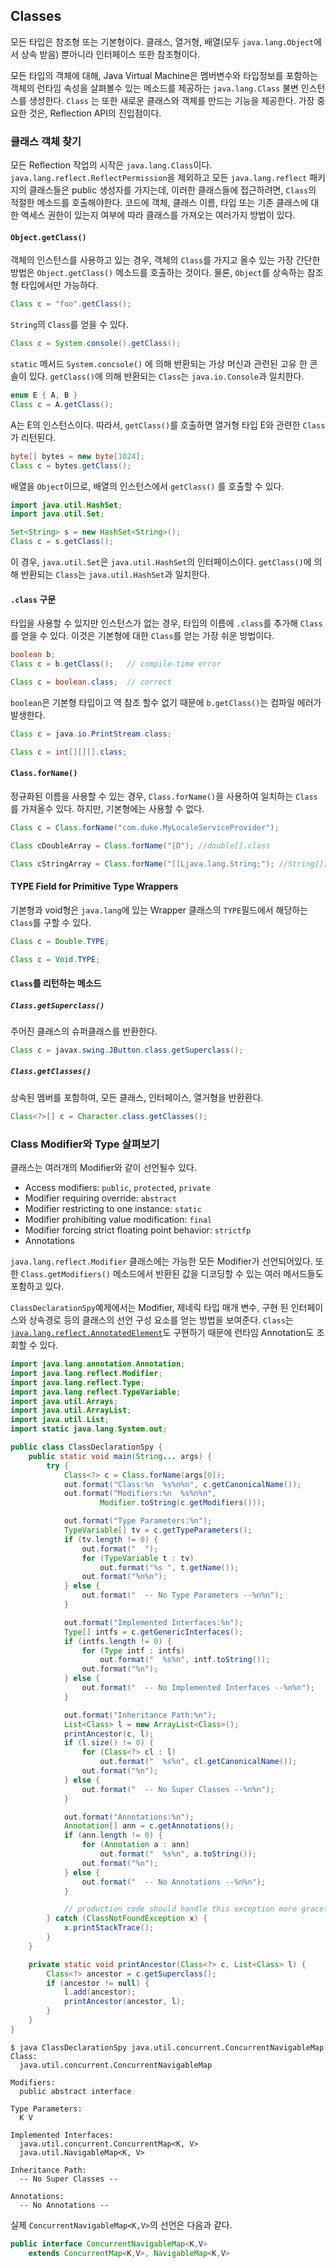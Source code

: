 ## Classes

모든 타입은 참조형 또는 기본형이다. 클래스, 열거형, 배열(모두 `java.lang.Object`에서 상속 받음) 뿐아니라 인터페이스 또한 참조형이다.

모든 타입의 객체에 대해, Java Virtual Machine은 멤버변수와 타입정보를 포함하는 객체의 런타임 속성을 살펴볼수 있는 메소드를 제공하는 `java.lang.Class`  불변 인스턴스를 생성한다. `Class` 는 또한 새로운 클래스와 객체를 만드는 기능을 제공한다. 가장 중요한 것은, Reflection API의 진입점이다.

### 클래스 객체 찾기

모든 Reflection 작업의 시작은 `java.lang.Class`이다. `java.lang.reflect.ReflectPermission`을 제외하고 모든 `java.lang.reflect` 패키지의 클래스들은 public 생성자를 가지는데, 이러한 클래스들에 접근하려면, `Class`의 적절한 메소드를 호출해야한다. 코드에 객체, 클래스 이름, 타입 또는 기존 클래스에 대한 액세스 권한이 있는지 여부에 따라 클래스를 가져오는 여러가지 방법이 있다.

#### `Object.getClass()`

객체의 인스턴스를 사용하고 있는 경우, 객체의 `Class`를 가지고 올수 있는 가장 간단한 방법은 `Object.getClass()`  메소드를 호출하는 것이다. 물론, `Object`를 상속하는 참조형 타입에서만 가능하다.

```java
Class c = "foo".getClass();
```

`String`의 `Class`를 얻을 수 있다.

```java
Class c = System.console().getClass();
```

`static` 메서드 `System.concsole()` 에 의해 반환되는 가상 머신과 관련된 고유 한 콘솔이 있다. `getClass()`에 의해 반환되는 `Class`는 `java.io.Console`과 일치한다.

```java
enum E { A, B }
Class c = A.getClass();
```

A는 E의 인스턴스이다. 따라서, `getClass()`를 호출하면 열거형 타입 E와 관련한 `Class` 가 리턴된다.

```java
byte[] bytes = new byte[1024];
Class c = bytes.getClass();
```

배열을 `Object`이므로, 배열의 인스턴스에서  `getClass()` 를 호출할 수 있다.

```java
import java.util.HashSet;
import java.util.Set;

Set<String> s = new HashSet<String>();
Class c = s.getClass();
```

이 경우, `java.util.Set`은 `java.util.HashSet`의 인터페이스이다. `getClass()`에 의해 반환되는 `Class`는 `java.util.HashSet`과 일치한다.

#### `.class` 구문

타입을 사용할 수 있지만 인스턴스가 없는 경우, 타입의 이름에 `.class`를 추가해 `Class`를 얻을 수 있다. 이것은 기본형에 대한 `Class`를 얻는 가장 쉬운 방법이다.

```java
boolean b;
Class c = b.getClass();   // compile-time error

Class c = boolean.class;  // correct
```

`boolean`은 기본형 타입이고 역 참조 할수 없기 때문에 `b.getClass()`는 컴파일 에러가 발생한다. 

```java
Class c = java.io.PrintStream.class;
```

```java
Class c = int[][][].class;
```

#### `Class.forName()`

정규화된 이름을 사용할 수 있는 경우, `Class.forName()`을 사용하여 일치하는 `Class`를 가져올수 있다. 하지만, 기본형에는 사용할 수 없다. 

```java
Class c = Class.forName("com.duke.MyLocaleServiceProvider");
```

```java
Class cDoubleArray = Class.forName("[D"); //double[].class

Class cStringArray = Class.forName("[[Ljava.lang.String;"); //String[][].class
```

#### TYPE Field for Primitive Type Wrappers

기본형과 void형은 `java.lang`에 있는 Wrapper 클래스의 `TYPE`필드에서 해당하는 `Class`를 구할 수 있다.

```java
Class c = Double.TYPE;
```

```java
Class c = Void.TYPE;
```

#### `Class`를 리턴하는 메소드

##### `Class.getSuperclass()`

주어진 클래스의 슈퍼클래스를 반환한다.

```java
Class c = javax.swing.JButton.class.getSuperclass();
```

##### `Class.getClasses()`

상속된 멤버를 포함하여, 모든 클래스, 인터페이스, 열거형을 반환환다.

```java
Class<?>[] c = Character.class.getClasses();
```

### Class Modifier와 Type 살펴보기

클래스는 여러개의 Modifier와 같이 선언될수 있다.

- Access modifiers: `public`, `protected`, `private`
- Modifier requiring override: `abstract`
- Modifier restricting to one instance: `static`
- Modifier prohibiting value modification: `final`
- Modifier forcing strict floating point behavior: `strictfp`
- Annotations

`java.lang.reflect.Modifier`  클래스에는 가능한 모든 Modifier가 선언되어있다. 또한 `Class.getModifiers()` 메소드에서 반환된 값을 디코딩할 수 있는 여러 메서드들도 포함하고 있다.

`ClassDeclarationSpy`예제에서는 Modifier, 제네릭 타입 매개 변수, 구현 된 인터페이스와 상속경로 등의 클래스의 선언 구성 요소를 얻는 방법을 보여준다. `Class`는 [`java.lang.reflect.AnnotatedElement`](https://docs.oracle.com/javase/8/docs/api/java/lang/reflect/AnnotatedElement.html)도 구현하기 때문에 런타임 Annotation도 조회할 수 있다.

```java
import java.lang.annotation.Annotation;
import java.lang.reflect.Modifier;
import java.lang.reflect.Type;
import java.lang.reflect.TypeVariable;
import java.util.Arrays;
import java.util.ArrayList;
import java.util.List;
import static java.lang.System.out;

public class ClassDeclarationSpy {
    public static void main(String... args) {
        try {
            Class<?> c = Class.forName(args[0]);
            out.format("Class:%n  %s%n%n", c.getCanonicalName());
            out.format("Modifiers:%n  %s%n%n",
                    Modifier.toString(c.getModifiers()));

            out.format("Type Parameters:%n");
            TypeVariable[] tv = c.getTypeParameters();
            if (tv.length != 0) {
                out.format("  ");
                for (TypeVariable t : tv)
                    out.format("%s ", t.getName());
                out.format("%n%n");
            } else {
                out.format("  -- No Type Parameters --%n%n");
            }

            out.format("Implemented Interfaces:%n");
            Type[] intfs = c.getGenericInterfaces();
            if (intfs.length != 0) {
                for (Type intf : intfs)
                    out.format("  %s%n", intf.toString());
                out.format("%n");
            } else {
                out.format("  -- No Implemented Interfaces --%n%n");
            }

            out.format("Inheritance Path:%n");
            List<Class> l = new ArrayList<Class>();
            printAncestor(c, l);
            if (l.size() != 0) {
                for (Class<?> cl : l)
                    out.format("  %s%n", cl.getCanonicalName());
                out.format("%n");
            } else {
                out.format("  -- No Super Classes --%n%n");
            }

            out.format("Annotations:%n");
            Annotation[] ann = c.getAnnotations();
            if (ann.length != 0) {
                for (Annotation a : ann)
                    out.format("  %s%n", a.toString());
                out.format("%n");
            } else {
                out.format("  -- No Annotations --%n%n");
            }

            // production code should handle this exception more gracefully
        } catch (ClassNotFoundException x) {
            x.printStackTrace();
        }
    }

    private static void printAncestor(Class<?> c, List<Class> l) {
        Class<?> ancestor = c.getSuperclass();
        if (ancestor != null) {
            l.add(ancestor);
            printAncestor(ancestor, l);
        }
    }
}
```

```shell
$ java ClassDeclarationSpy java.util.concurrent.ConcurrentNavigableMap
Class:
  java.util.concurrent.ConcurrentNavigableMap

Modifiers:
  public abstract interface

Type Parameters:
  K V

Implemented Interfaces:
  java.util.concurrent.ConcurrentMap<K, V>
  java.util.NavigableMap<K, V>

Inheritance Path:
  -- No Super Classes --

Annotations:
  -- No Annotations --
```

실제 `ConcurrentNavigableMap<K,V>`의 선언은 다음과 같다.

```java
public interface ConcurrentNavigableMap<K,V>
    extends ConcurrentMap<K,V>, NavigableMap<K,V>
```

